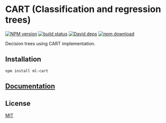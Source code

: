# CART (Classification and regression trees)

  [![NPM version][npm-image]][npm-url]
  [![build status][travis-image]][travis-url]
  [![David deps][david-image]][david-url]
  [![npm download][download-image]][download-url]
  
Decision trees using CART implementation.

## Installation

`npm install ml-cart`

## [Documentation](http://mljs.github.io/decision-tree-cart/)

## License

  [MIT](./LICENSE)

[npm-image]: https://img.shields.io/npm/v/ml-cart.svg?style=flat-square
[npm-url]: https://npmjs.org/package/ml-cart
[travis-image]: https://img.shields.io/travis/mljs/decision-tree-cart/master.svg?style=flat-square
[travis-url]: https://travis-ci.org/mljs/decision-tree-cart
[david-image]: https://img.shields.io/david/mljs/decision-tree-cart.svg?style=flat-square
[david-url]: https://david-dm.org/mljs/decision-tree-cart
[download-image]: https://img.shields.io/npm/dm/ml-cart.svg?style=flat-square
[download-url]: https://npmjs.org/package/ml-cart
